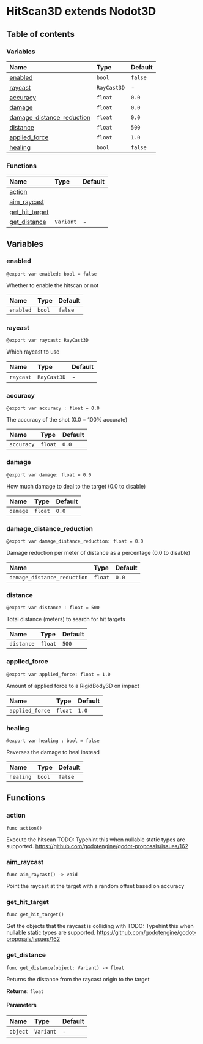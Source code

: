 # HitScan3D extends Nodot3D

## Table of contents

### Variables

|Name|Type|Default|
|:-|:-|:-|
|[enabled](#enabled)|`bool`|`false`|
|[raycast](#raycast)|`RayCast3D`|-|
|[accuracy](#accuracy)|`float`|`0.0`|
|[damage](#damage)|`float`|`0.0`|
|[damage_distance_reduction](#damage_distance_reduction)|`float`|`0.0`|
|[distance](#distance)|`float`|`500`|
|[applied_force](#applied_force)|`float`|`1.0`|
|[healing](#healing)|`bool`|`false`|

### Functions

|Name|Type|Default|
|:-|:-|:-|
|[action](#action)|||
|[aim_raycast](#aim_raycast)|||
|[get_hit_target](#get_hit_target)|||
|[get_distance](#get_distance)|`Variant`|-|

## Variables

### enabled

```gdscript
@export var enabled: bool = false
```

Whether to enable the hitscan or not

|Name|Type|Default|
|:-|:-|:-|
|`enabled`|`bool`|`false`|

### raycast

```gdscript
@export var raycast: RayCast3D
```

Which raycast to use

|Name|Type|Default|
|:-|:-|:-|
|`raycast`|`RayCast3D`|-|

### accuracy

```gdscript
@export var accuracy : float = 0.0
```

The accuracy of the shot (0.0 = 100% accurate)

|Name|Type|Default|
|:-|:-|:-|
|`accuracy`|`float`|`0.0`|

### damage

```gdscript
@export var damage: float = 0.0
```

How much damage to deal to the target (0.0 to disable)

|Name|Type|Default|
|:-|:-|:-|
|`damage`|`float`|`0.0`|

### damage_distance_reduction

```gdscript
@export var damage_distance_reduction: float = 0.0
```

Damage reduction per meter of distance as a percentage (0.0 to disable)

|Name|Type|Default|
|:-|:-|:-|
|`damage_distance_reduction`|`float`|`0.0`|

### distance

```gdscript
@export var distance : float = 500
```

Total distance (meters) to search for hit targets

|Name|Type|Default|
|:-|:-|:-|
|`distance`|`float`|`500`|

### applied_force

```gdscript
@export var applied_force: float = 1.0
```

Amount of applied force to a RigidBody3D on impact

|Name|Type|Default|
|:-|:-|:-|
|`applied_force`|`float`|`1.0`|

### healing

```gdscript
@export var healing : bool = false
```

Reverses the damage to heal instead

|Name|Type|Default|
|:-|:-|:-|
|`healing`|`bool`|`false`|

## Functions

### action

```gdscript
func action()
```

Execute the hitscan TODO: Typehint this when nullable static types are supported. https://github.com/godotengine/godot-proposals/issues/162

### aim_raycast

```gdscript
func aim_raycast() -> void
```

Point the raycast at the target with a random offset based on accuracy

### get_hit_target

```gdscript
func get_hit_target()
```

Get the objects that the raycast is colliding with TODO: Typehint this when nullable static types are supported. https://github.com/godotengine/godot-proposals/issues/162

### get_distance

```gdscript
func get_distance(object: Variant) -> float
```

Returns the distance from the raycast origin to the target

**Returns**: `float`

#### Parameters

|Name|Type|Default|
|:-|:-|:-|
|`object`|`Variant`|-|

